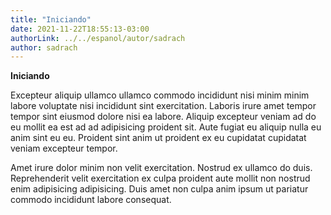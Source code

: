 ```yaml
---
title: "Iniciando"
date: 2021-11-22T18:55:13-03:00
authorLink: ../../espanol/autor/sadrach
author: sadrach
---
```

**Iniciando**

Excepteur aliquip ullamco ullamco commodo incididunt nisi minim minim labore voluptate nisi incididunt sint exercitation. Laboris irure amet tempor tempor sint eiusmod dolore nisi ea labore. Aliquip excepteur veniam ad do eu mollit ea est ad ad adipisicing proident sit. Aute fugiat eu aliquip nulla eu anim sint eu eu. Proident sint anim ut proident ex eu cupidatat cupidatat veniam excepteur tempor.

Amet irure dolor minim non velit exercitation. Nostrud ex ullamco do duis. Reprehenderit velit exercitation ex culpa proident aute mollit non nostrud enim adipisicing adipisicing. Duis amet non culpa anim ipsum ut pariatur commodo incididunt labore consequat.
